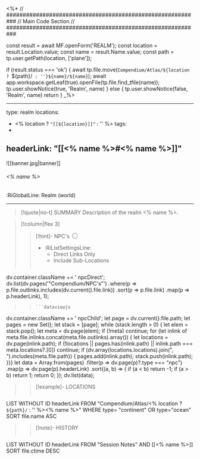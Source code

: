 <%*
// ###########################################################
//                        Main Code Section
// ###########################################################

const result = await MF.openForm('REALM');
const location = result.Location.value;
const name = result.Name.value;
const path = tp.user.getPath(location, ['plane']);

if (result.status === 'ok') {
    await tp.file.move(`Compendium/Atlas/${location ? `${path}/` : ''}${name}/${name}`);
    await app.workspace.getLeaf(true).openFile(tp.file.find_tfile(name));
    tp.user.showNotice(true, 'Realm', name)
} else {
    tp.user.showNotice(false, 'Realm', name)
    return
}
_%>

---
type: realm
locations:
- <% location ? `"[[${location}]]"` : '' %>
tags:
 - 
headerLink: "[[<% name %>#<% name %>]]"
---

![[banner.jpg|banner]]
###### <% name %>
<span class="sub2">:RiGlobalLine: Realm (world)</span>
___

> [!quote|no-t] SUMMARY
> Description of the realm <% name %>.


> [!column|flex 3]
> > [!hint]-  NPC's
> > <input type="checkbox" id="npc"/><ul class="sortMenu"><li class="sortIcon">:RiListSettingsLine:<ul class="dropdown npcedit"><li><label for="npc" class="directLabel active">Direct Links Only</label></li><li><label for="npc" class="childLabel">Include Sub-Locations</label></li></ul></li></ul>
> >```dataviewjs
dv.container.className += ' npcDirect';
dv.list(dv.pages('"Compendium/NPC\'s"')
 .where(p => p.file.outlinks.includes(dv.current().file.link))
.sort(p => p.file.link)
.map(p => p.headerLink), 1);
>>```
>>```dataviewjs
dv.container.className += ' npcChild';
let page = dv.current().file.path;
let pages = new Set();
let stack = [page];
while (stack.length > 0) {
let elem = stack.pop();
let meta = dv.page(elem);
if (!meta) continue;
for (let inlink of meta.file.inlinks.concat(meta.file.outlinks).array()) {
let locations = dv.page(inlink.path);
if (!locations || pages.has(inlink.path) || inlink.path === meta.locations?.[0]) continue;
 if (dv.array(locations.locations).join(", ").includes(meta.file.path)) {
 pages.add(inlink.path);
 stack.push(inlink.path);
}}}
let data = Array.from(pages)
.filter(p => dv.page(p)?.type === "npc")
.map(p => dv.page(p).headerLink)
.sort((a, b) => {
if (a < b) return -1;
if (a > b) return 1;
return 0;
});
dv.list(data);
> 
>> [!example]- LOCATIONS
>>```dataview
LIST WITHOUT ID headerLink
FROM "Compendium/Atlas/<% location ? `${path}/` : '' %><% name %>"
WHERE type= "continent" OR type="ocean"
SORT file.name ASC
>
>> [!note]- HISTORY
>>```dataview
LIST WITHOUT ID headerLink
FROM "Session Notes" AND [[<% name %>]]
SORT file.ctime DESC